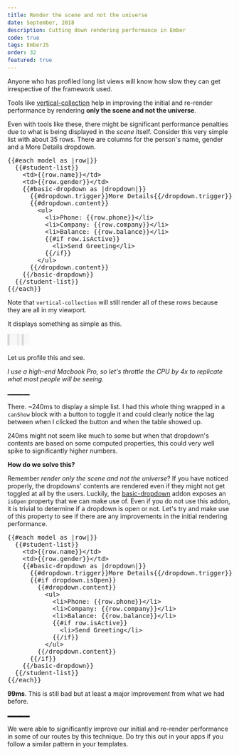 ```yaml
---
title: Render the scene and not the universe
date: September, 2018
description: Cutting down rendering performance in Ember
code: true
tags: EmberJS
order: 32
featured: true
---
```


Anyone who has profiled long list views will know how slow they can get irrespective of the
framework used.

Tools like [vertical-collection](https://github.com/html-next/vertical-collection) help in
improving the initial and re-render performance by rendering **only the scene and not the
universe**.

Even with tools like these, there might be significant performance penalties due to what is
being displayed in the *scene* itself. Consider this very simple list with about 35 rows.
There are columns for the person's name, gender and a More Details dropdown. 

<pre>
{{#each model as |row|}}
  {{#student-list}}
    &lt;td&gt;{{row.name}}&lt;/td&gt;
    &lt;td&gt;{{row.gender}}&lt;/td&gt;
    {{#basic-dropdown as |dropdown|}}
      {{#dropdown.trigger}}More Details{{/dropdown.trigger}}
      {{#dropdown.content}}
        &lt;ul&gt;
          &lt;li&gt;Phone: {{row.phone}}&lt;/li&gt;
          &lt;li&gt;Company: {{row.company}}&lt;/li&gt;
          &lt;li&gt;Balance: {{row.balance}}&lt;/li&gt;
          {{#if row.isActive}}
            &lt;li&gt;Send Greeting&lt;/li&gt;
          {{/if}}
        &lt;/ul&gt;
      {{/dropdown.content}}
    {{/basic-dropdown}}
  {{/student-list}}
{{/each}}
</pre>

Note that `vertical-collection` will still render all of these rows because they are all
in my viewport.

It displays something as simple as this.

<div class="ajanta">
  <img
    class="img-responsive center-block pixelated blur"
    src="/static/images/lowres/list.png" 
    alt="List">

  <img class="img-responsive center-block original">
</div>

Let us profile this and see. 

*I use a high-end Macbook Pro, so let's throttle the CPU by 4x to replicate what most
people will be seeing.*

<div class="ajanta">
  <img
    class="img-responsive center-block pixelated blur"
    src="/static/images/lowres/before-isopen.png" 
    alt="Rendering Speed">

  <img class="img-responsive center-block original">
</div>

There. ~240ms to display a simple list. I had this whole thing wrapped in a `canShow` block
with a button to toggle it and could clearly notice the lag between when I clicked the button
and when the table showed up.

240ms might not seem like much to some but when that dropdown's contents are based on some
computed properties, this could very well spike to significantly higher numbers.

**How do we solve this?**

Remember *render only the scene and not the universe*? If you have noticed properly, the
dropdowns' contents are rendered even if they might not get toggled at all by the users.
Luckily, the [basic-dropdown](https://github.com/cibernox/ember-basic-dropdown) addon
exposes an `isOpen` property that we can make use of. Even if you do not use this addon, it is
trivial to determine if a dropdown is open or not. Let's try and make use of this property to
see if there are any improvements in the initial rendering performance.

<pre>
{{#each model as |row|}}
  {{#student-list}}
    &lt;td&gt;{{row.name}}&lt;/td&gt;
    &lt;td&gt;{{row.gender}}&lt;/td&gt;
    {{#basic-dropdown as |dropdown|}}
      {{#dropdown.trigger}}More Details{{/dropdown.trigger}}
      {{#if dropdown.isOpen}}
        {{#dropdown.content}}
          &lt;ul&gt;
            &lt;li&gt;Phone: {{row.phone}}&lt;/li&gt;
            &lt;li&gt;Company: {{row.company}}&lt;/li&gt;
            &lt;li&gt;Balance: {{row.balance}}&lt;/li&gt;
            {{#if row.isActive}}
              &lt;li&gt;Send Greeting&lt;/li&gt;
            {{/if}}
          &lt;/ul&gt;
        {{/dropdown.content}}
      {{/if}}
    {{/basic-dropdown}}
  {{/student-list}}
{{/each}}
</pre>

**99ms**. This is still bad but at least a major improvement from what we had before.

<div class="ajanta">
  <img
    class="img-responsive center-block pixelated blur"
    src="/static/images/lowres/after-isopen.png" 
    alt="After">

  <img class="img-responsive center-block original">
</div>

We were able to significantly improve our initial and re-render performance in some of our
routes by this technique. Do try this out in your apps if you follow a similar pattern in your templates.
